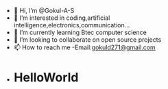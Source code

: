- 👋 Hi, I’m @Gokul-A-S
- 👀 I’m interested in coding,artificial intelligence,electronics,communication...
- 🌱 I’m currently learning Btec computer science
- 💞️ I’m looking to collaborate on open source projects
- 📫 How to reach me -Email:gokuld271@gmail.com
-  # HelloWorld
<!---
Gokul-A-S/Gokul-A-S is a ✨ special ✨ repository because its `README.md` (this file) appears on your GitHub profile.
You can click the Preview link to take a look at your changes.
--->

